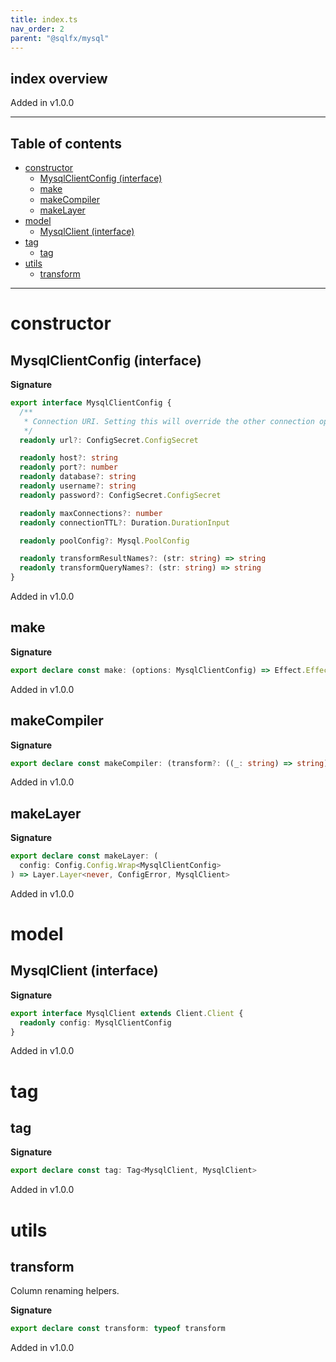 ```yaml
---
title: index.ts
nav_order: 2
parent: "@sqlfx/mysql"
---
```


## index overview

Added in v1.0.0

---

<h2 class="text-delta">Table of contents</h2>

- [constructor](#constructor)
  - [MysqlClientConfig (interface)](#mysqlclientconfig-interface)
  - [make](#make)
  - [makeCompiler](#makecompiler)
  - [makeLayer](#makelayer)
- [model](#model)
  - [MysqlClient (interface)](#mysqlclient-interface)
- [tag](#tag)
  - [tag](#tag-1)
- [utils](#utils)
  - [transform](#transform)

---

# constructor

## MysqlClientConfig (interface)

**Signature**

```ts
export interface MysqlClientConfig {
  /**
   * Connection URI. Setting this will override the other connection options
   */
  readonly url?: ConfigSecret.ConfigSecret

  readonly host?: string
  readonly port?: number
  readonly database?: string
  readonly username?: string
  readonly password?: ConfigSecret.ConfigSecret

  readonly maxConnections?: number
  readonly connectionTTL?: Duration.DurationInput

  readonly poolConfig?: Mysql.PoolConfig

  readonly transformResultNames?: (str: string) => string
  readonly transformQueryNames?: (str: string) => string
}
```

Added in v1.0.0

## make

**Signature**

```ts
export declare const make: (options: MysqlClientConfig) => Effect.Effect<Scope, never, MysqlClient>
```

Added in v1.0.0

## makeCompiler

**Signature**

```ts
export declare const makeCompiler: (transform?: ((_: string) => string) | undefined) => Statement.Compiler
```

Added in v1.0.0

## makeLayer

**Signature**

```ts
export declare const makeLayer: (
  config: Config.Config.Wrap<MysqlClientConfig>
) => Layer.Layer<never, ConfigError, MysqlClient>
```

Added in v1.0.0

# model

## MysqlClient (interface)

**Signature**

```ts
export interface MysqlClient extends Client.Client {
  readonly config: MysqlClientConfig
}
```

Added in v1.0.0

# tag

## tag

**Signature**

```ts
export declare const tag: Tag<MysqlClient, MysqlClient>
```

Added in v1.0.0

# utils

## transform

Column renaming helpers.

**Signature**

```ts
export declare const transform: typeof transform
```

Added in v1.0.0
